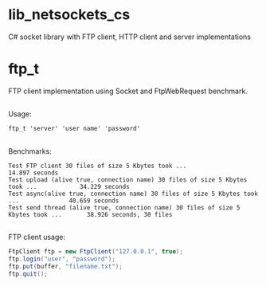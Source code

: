 # lib_netsockets_cs
C# socket library with FTP client, HTTP client and server implementations

# ftp_t
FTP client implementation using Socket and FtpWebRequest benchmark.

##
Usage:

```
ftp_t 'server' 'user name' 'password'
```


##
Benchmarks:

```
Test FTP client 30 files of size 5 Kbytes took ...                                      14.897 seconds
Test upload (alive true, connection name) 30 files of size 5 Kbytes took ...            34.229 seconds
Test async(alive true, connection name) 30 files of size 5 Kbytes took ...              40.659 seconds
Test send thread (alive true, connection name) 30 files of size 5 Kbytes took ...       38.926 seconds, 30 files
```

##
FTP client usage:

```c#
FtpClient ftp = new FtpClient("127.0.0.1", true);
ftp.login("user", "password");
ftp.put(buffer, "filename.txt");
ftp.quit();
```